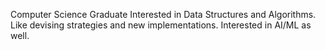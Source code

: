 Computer Science Graduate Interested in Data Structures and Algorithms. Like devising strategies and new implementations. Interested in AI/ML as well.

